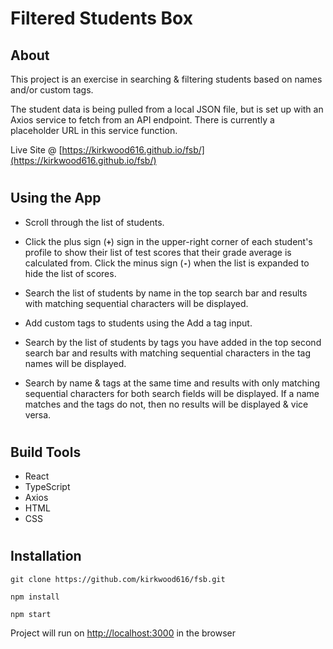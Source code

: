 # Filtered Students Box

## About

<p>This project is an exercise in searching & filtering students based on names and/or custom tags.</p>

<p>The student data is being pulled from a local JSON file, but is set up with an Axios service to fetch from an API endpoint. There is currently a placeholder URL in this service function.</p>

Live Site @ [https://kirkwood616.github.io/fsb/](https://kirkwood616.github.io/fsb/)

#

## Using the App

- Scroll through the list of students.

- Click the plus sign (**`+`**) sign in the upper-right corner of each student's profile to show their list of test scores that their grade average is calculated from. Click the minus sign (**`-`**) when the list is expanded to hide the list of scores.

- Search the list of students by name in the top search bar and results with matching sequential characters will be displayed.

- Add custom tags to students using the Add a tag input.

- Search by the list of students by tags you have added in the top second search bar and results with matching sequential characters in the tag names will be displayed.

- Search by name & tags at the same time and results with only matching sequential characters for both search fields will be displayed. If a name matches and the tags do not, then no results will be displayed & vice versa.

#

## Build Tools

- React
- TypeScript
- Axios
- HTML
- CSS

#

## Installation

`git clone https://github.com/kirkwood616/fsb.git`

`npm install`

`npm start`

Project will run on [http://localhost:3000](http://localhost:3000) in the browser
